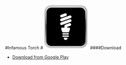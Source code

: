 #Infamous Torch
#![](ic_launcher_small.png)
####Download
* [Download from Google Play](https://play.google.com/store/apps/details?id=com.infamous.torch)
